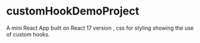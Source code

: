 # customHookDemoProject
A mini React App built on React 17 version , css for styling showing the use of custom hooks.
